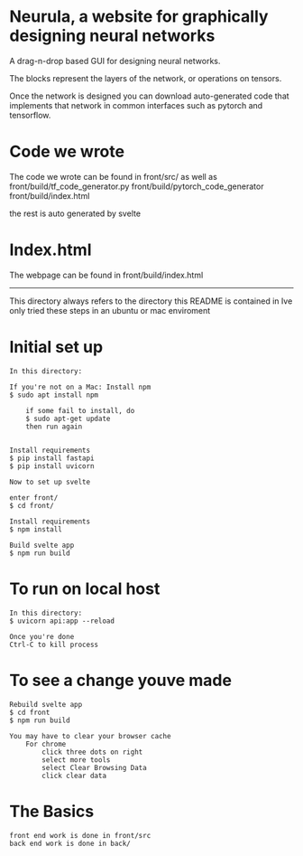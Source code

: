 # Neurula, a website for graphically designing neural networks

A drag-n-drop based GUI for designing neural networks.

The blocks represent the layers of the network, or operations on tensors.

Once the network is designed you can download auto-generated code that implements that network in common interfaces such as pytorch and tensorflow.

# Code we wrote
The code we wrote can be found in front/src/
as well as 
front/build/tf_code_generator.py
front/build/pytorch_code_generator
front/build/index.html

the rest is auto generated by svelte

# Index.html
The webpage can be found in front/build/index.html

----------------------------------------
This directory always refers to the directory this README is contained in
Ive only tried these steps in an ubuntu or mac enviroment

# Initial set up
    In this directory:

    If you're not on a Mac: Install npm 
    $ sudo apt install npm

        if some fail to install, do
        $ sudo apt-get update
        then run again
    

    Install requirements
    $ pip install fastapi
    $ pip install uvicorn

    Now to set up svelte

    enter front/
    $ cd front/

    Install requirements
    $ npm install

    Build svelte app
    $ npm run build


# To run on local host
    In this directory:
    $ uvicorn api:app --reload

    Once you're done
    Ctrl-C to kill process

# To see a change youve made
    
    Rebuild svelte app
    $ cd front
    $ npm run build

    You may have to clear your browser cache
        For chrome
            click three dots on right
            select more tools
            select Clear Browsing Data
            click clear data


# The Basics

    front end work is done in front/src
    back end work is done in back/
